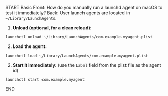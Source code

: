 START
Basic
Front: 
How do you manually run a launchd agent on macOS to test it immediately?
Back: 
User launch agents are located in `~/Library/LaunchAgents`. 
1. **Unload (optional, for a clean reload):**
 ```shell
launchctl unload ~/Library/LaunchAgents/com.example.myagent.plist
```
2. **Load the agent:**
```shell
launchctl load ~/Library/LaunchAgents/com.example.myagent.plist
```
2. **Start it immediately:** (use the `Label` field from the plist file as the agent id)
```
launchctl start com.example.myagent
```
END
